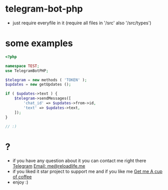 # telegram-bot-php

* just require everyfile in it (require all files in '/src' also '/src/types')


# some examples

```php
<?php

namespace TEST;
use TelegramBotPHP;

$telegram = new methods ( 'TOKEN' );
$updates = new getUpdates ();

if ( $updates->text ) {
    $telegram->sendMessages([
        'chat_id' => $updates->from->id,
        'text' => $updates->text,
    ]);
}

// :)

```


# ?

* if you have any question about it you can contact me right there [Telegram](tg://resolve?domain=reloadlife) [Email: me@reloadlife.me](mailto:me@reloadlife.me)
* if you liked it star project to support me and if you like me [Get me A cup of coffee](https://zarinp.al/216172)
* enjoy :)